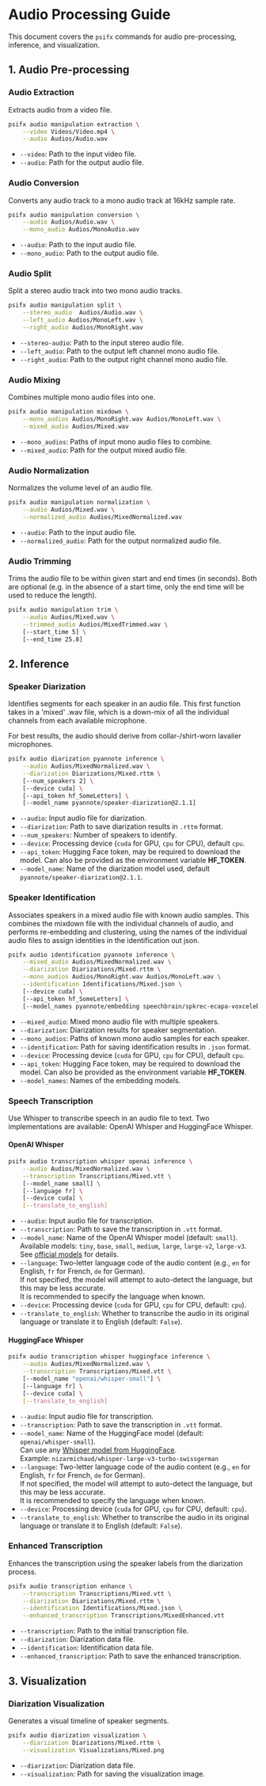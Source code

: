 # Audio Processing Guide

This document covers the `psifx` commands for audio pre-processing, inference, and visualization.

## 1. Audio Pre-processing

### Audio Extraction
Extracts audio from a video file.
```bash
psifx audio manipulation extraction \
    --video Videos/Video.mp4 \
    --audio Audios/Audio.wav
```
- `--video`: Path to the input video file.
- `--audio`: Path for the output audio file.


### Audio Conversion
Converts any audio track to a mono audio track at 16kHz sample rate.
```bash
psifx audio manipulation conversion \
    --audio Audios/Audio.wav \
    --mono_audio Audios/MonoAudio.wav
```
- `--audio`: Path to the input audio file.
- `--mono_audio`: Path to the output audio file.

### Audio Split
Split a stereo audio track into two mono audio tracks.
```bash
psifx audio manipulation split \
    --stereo_audio  Audios/Audio.wav \
    --left_audio Audios/MonoLeft.wav \
    --right_audio Audios/MonoRight.wav
```
- `--stereo-audio`: Path to the input stereo audio file.
- `--left_audio`: Path to the output left channel mono audio file.
- `--right_audio`: Path to the output right channel mono audio file.


### Audio Mixing
Combines multiple mono audio files into one.
```bash
psifx audio manipulation mixdown \
    --mono_audios Audios/MonoRight.wav Audios/MonoLeft.wav \
    --mixed_audio Audios/Mixed.wav
```
- `--mono_audios`: Paths of input mono audio files to combine.
- `--mixed_audio`: Path for the output mixed audio file.

### Audio Normalization
Normalizes the volume level of an audio file.
```bash
psifx audio manipulation normalization \
    --audio Audios/Mixed.wav \
    --normalized_audio Audios/MixedNormalized.wav
```
- `--audio`: Path to the input audio file.
- `--normalized_audio`: Path for the output normalized audio file.


### Audio Trimming
Trims the audio file to be within given start and end times (in seconds). Both are optional (e.g. in the absence of a start time, only the end time will be used to reduce the length).
```bash
psifx audio manipulation trim \
    --audio Audios/Mixed.wav \
    --trimmed_audio Audios/MixedTrimmed.wav \
    [--start_time 5] \
    [--end_time 25.8]
```


## 2. Inference

### Speaker Diarization
Identifies segments for each speaker in an audio file. This first function takes in a 'mixed' .wav file, which is a down-mix of all the individual channels from each available microphone. 

For best results, the audio should derive from collar-/shirt-worn lavalier microphones.

```bash
psifx audio diarization pyannote inference \
    --audio Audios/MixedNormalized.wav \
    --diarization Diarizations/Mixed.rttm \
    [--num_speakers 2] \
    [--device cuda] \
    [--api_token hf_SomeLetters] \
    [--model_name pyannote/speaker-diarization@2.1.1]
```
- `--audio`: Input audio file for diarization.
- `--diarization`: Path to save diarization results in `.rttm` format.
- `--num_speakers`: Number of speakers to identify.
- `--device`: Processing device (`cuda` for GPU, `cpu` for CPU), default `cpu`.
- `--api_token`: Hugging Face token, may be required to download the model. Can also be provided as the environment variable **HF_TOKEN**.
- `--model_name`: Name of the diarization model used, default `pyannote/speaker-diarization@2.1.1`.

### Speaker Identification
Associates speakers in a mixed audio file with known audio samples. This combines the mixdown file with the individual channels of audio, and performs re-embedding and clustering, using the names of the individual audio files to assign identities in the identification out json.
```bash
psifx audio identification pyannote inference \
    --mixed_audio Audios/MixedNormalized.wav \
    --diarization Diarizations/Mixed.rttm \
    --mono_audios Audios/MonoRight.wav Audios/MonoLeft.wav \
    --identification Identifications/Mixed.json \
    [--device cuda] \
    [--api_token hf_SomeLetters] \
    [--model_names pyannote/embedding speechbrain/spkrec-ecapa-voxceleb]
``` 
- `--mixed_audio`: Mixed mono audio file with multiple speakers.
- `--diarization`: Diarization results for speaker segmentation.
- `--mono_audios`: Paths of known mono audio samples for each speaker.
- `--identification`: Path for saving identification results in `.json` format.
- `--device`: Processing device (`cuda` for GPU, `cpu` for CPU), default `cpu`.
- `--api_token`: Hugging Face token, may be required to download the model. Can also be provided as the environment variable **HF_TOKEN**.
- `--model_names`: Names of the embedding models.


### Speech Transcription
Use Whisper to transcribe speech in an audio file to text. Two implementations are available: OpenAI Whisper and HuggingFace Whisper.

#### OpenAI Whisper
```bash
psifx audio transcription whisper openai inference \
    --audio Audios/MixedNormalized.wav \
    --transcription Transcriptions/Mixed.vtt \
    [--model_name small] \
    [--language fr] \
    [--device cuda] \
    [--translate_to_english] 
```
- `--audio`: Input audio file for transcription.
- `--transcription`: Path to save the transcription in `.vtt` format.
- `--model_name`: Name of the OpenAI Whisper model (default: `small`).  
  Available models: `tiny`, `base`, `small`, `medium`, `large`, `large-v2`, `large-v3`.  
  See [official models](https://github.com/openai/whisper#available-models-and-languages) for details.
- `--language`: Two-letter language code of the audio content (e.g., `en` for English, `fr` for French, `de` for German).  
  If not specified, the model will attempt to auto-detect the language, but this may be less accurate.  
  It is recommended to specify the language when known.
- `--device`: Processing device (`cuda` for GPU, `cpu` for CPU, default: `cpu`).
- `--translate_to_english`: Whether to transcribe the audio in its original language or translate it to English (default: `False`).

#### HuggingFace Whisper
```bash
psifx audio transcription whisper huggingface inference \
    --audio Audios/MixedNormalized.wav \
    --transcription Transcriptions/Mixed.vtt \
    [--model_name "openai/whisper-small"] \
    [--language fr] \
    [--device cuda] \
    [--translate_to_english] 
```
- `--audio`: Input audio file for transcription.
- `--transcription`: Path to save the transcription in `.vtt` format.
- `--model_name`: Name of the HuggingFace model (default: `openai/whisper-small`).  
  Can use any [Whisper model from HuggingFace](https://huggingface.co/models?other=whisper).  
  Example: `nizarmichaud/whisper-large-v3-turbo-swissgerman`
- `--language`: Two-letter language code of the audio content (e.g., `en` for English, `fr` for French, `de` for German).  
  If not specified, the model will attempt to auto-detect the language, but this may be less accurate.  
  It is recommended to specify the language when known.
- `--device`: Processing device (`cuda` for GPU, `cpu` for CPU, default: `cpu`).
- `--translate_to_english`: Whether to transcribe the audio in its original language or translate it to English (default: `False`).  

### Enhanced Transcription
Enhances the transcription using the speaker labels from the diarization process.
```bash
psifx audio transcription enhance \
    --transcription Transcriptions/Mixed.vtt \
    --diarization Diarizations/Mixed.rttm \
    --identification Identifications/Mixed.json \
    --enhanced_transcription Transcriptions/MixedEnhanced.vtt
```
- `--transcription`: Path to the initial transcription file.
- `--diarization`: Diarization data file.
- `--identification`: Identification data file.
- `--enhanced_transcription`: Path to save the enhanced transcription.

## 3. Visualization

### Diarization Visualization
Generates a visual timeline of speaker segments.
```bash
psifx audio diarization visualization \
    --diarization Diarizations/Mixed.rttm \
    --visualization Visualizations/Mixed.png
```
- `--diarization`: Diarization data file.
- `--visualization`: Path for saving the visualization image.

